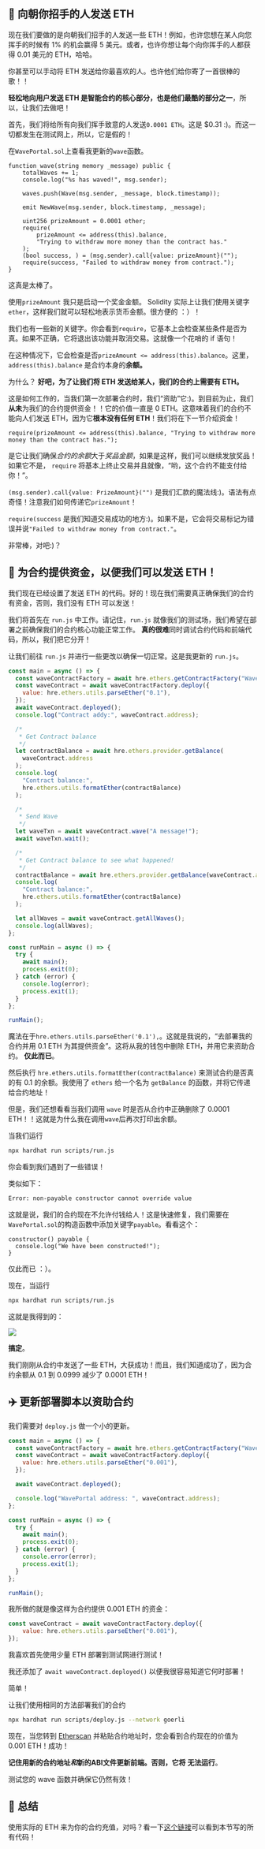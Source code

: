 💸 向朝你招手的人发送 ETH
----------------------------------------

现在我们要做的是向朝我们招手的人发送一些 ETH！例如，也许您想在某人向您挥手的时候有 1% 的机会赢得 5 美元。或者，也许你想让每个向你挥手的人都获得 0.01 美元的 ETH，哈哈。

你甚至可以手动将 ETH 发送给你最喜欢的人。也许他们给你寄了一首很棒的歌！！

**轻松地向用户发送 ETH 是智能合约的核心部分，也是他们最酷的部分之一**，所以，让我们去做吧！

首先，我们将给所有向我们挥手致意的人发送`0.0001 ETH`。这是 $0.31 :)。而这一切都发生在测试网上，所以，它是假的！

在`WavePortal.sol`上查看我更新的`wave`函数。

```solidity
function wave(string memory _message) public {
    totalWaves += 1;
    console.log("%s has waved!", msg.sender);

    waves.push(Wave(msg.sender, _message, block.timestamp));

    emit NewWave(msg.sender, block.timestamp, _message);

    uint256 prizeAmount = 0.0001 ether;
    require(
        prizeAmount <= address(this).balance,
        "Trying to withdraw more money than the contract has."
    );
    (bool success, ) = (msg.sender).call{value: prizeAmount}("");
    require(success, "Failed to withdraw money from contract.");
}
```

这真是太棒了。

使用`prizeAmount` 我只是启动一个奖金金额。 Solidity 实际上让我们使用关键字 `ether`，这样我们就可以轻松地表示货币金额。很方便的 ：）！

我们也有一些新的关键字。你会看到`require`，它基本上会检查某些条件是否为真。如果不正确，它将退出该功能并取消交易。这就像一个花哨的 if 语句！

在这种情况下，它会检查是否`prizeAmount <= address(this).balance`。这里，`address(this).balance` 是合约本身的**余额。**

为什么？ **好吧，为了让我们将 ETH 发送给某人，我们的合约上需要有 ETH。**

这是如何工作的，当我们第一次部署合约时，我们“资助”它:)。到目前为止，我们**从未**为我们的合约提供资金！！它的价值一直是 0 ETH。这意味着我们的合约不能向人们发送 ETH，因为它**根本没有任何 ETH**！我们将在下一节介绍资金！

```solidity
require(prizeAmount <= address(this).balance, "Trying to withdraw more money than the contract has.");
```

是它让我们确保*合约的余额*大于*奖品金额*，如果是这样，我们可以继续发放奖品！如果它不是， `require` 将基本上终止交易并且就像，“哟，这个合约不能支付给你！”。

`(msg.sender).call{value: PrizeAmount}("")` 是我们汇款的魔法线:)。语法有点奇怪！注意我们如何传递它`prizeAmount`！

`require(success` 是我们知道交易成功的地方:)。如果不是，它会将交易标记为错误并说`"Failed to withdraw money from contract."`。

非常棒，对吧:)？

🏦 为合约提供资金，以便我们可以发送 ETH！
-----------------------------------------------

我们现在已经设置了发送 ETH 的代码。好的！现在我们需要真正确保我们的合约有资金，否则，我们没有 ETH 可以发送！

我们将首先在 `run.js` 中工作。请记住，`run.js` 就像我们的测试场，我们希望在部署之前确保我们的合约核心功能正常工作。 **真的很难**同时调试合约代码和前端代码，所以，我们把它分开！

让我们前往 `run.js` 并进行一些更改以确保一切正常。这是我更新的 `run.js`。

```javascript
const main = async () => {
  const waveContractFactory = await hre.ethers.getContractFactory("WavePortal");
  const waveContract = await waveContractFactory.deploy({
    value: hre.ethers.utils.parseEther("0.1"),
  });
  await waveContract.deployed();
  console.log("Contract addy:", waveContract.address);

  /*
   * Get Contract balance
   */
  let contractBalance = await hre.ethers.provider.getBalance(
    waveContract.address
  );
  console.log(
    "Contract balance:",
    hre.ethers.utils.formatEther(contractBalance)
  );

  /*
   * Send Wave
   */
  let waveTxn = await waveContract.wave("A message!");
  await waveTxn.wait();

  /*
   * Get Contract balance to see what happened!
   */
  contractBalance = await hre.ethers.provider.getBalance(waveContract.address);
  console.log(
    "Contract balance:",
    hre.ethers.utils.formatEther(contractBalance)
  );

  let allWaves = await waveContract.getAllWaves();
  console.log(allWaves);
};

const runMain = async () => {
  try {
    await main();
    process.exit(0);
  } catch (error) {
    console.log(error);
    process.exit(1);
  }
};

runMain();
```

魔法在于`hre.ethers.utils.parseEther('0.1'),`。这就是我说的，“去部署我的合约并用 0.1 ETH 为其提供资金”。这将从我的钱包中删除 ETH，并用它来资助合约。 **仅此而已**。

然后执行 `hre.ethers.utils.formatEther(contractBalance)` 来测试合约是否真的有 0.1 的余额。我使用了 `ethers` 给一个名为 `getBalance` 的函数，并将它传递给合约地址！

但是，我们还想看看当我们调用 `wave` 时是否从合约中正确删除了 0.0001 ETH！！这就是为什么我在调用`wave`后再次打印出余额。

当我们运行

```bash
npx hardhat run scripts/run.js
```

你会看到我们遇到了一些错误！

类似如下：

```bash
Error: non-payable constructor cannot override value
```

这就是说，我们的合约现在不允许付钱给人！这是快速修复，我们需要在`WavePortal.sol`的构造函数中添加关键字`payable`。看看这个：

```solidity
constructor() payable {
  console.log("We have been constructed!");
}
```

仅此而已 ：）。

现在，当运行

```bash
npx hardhat run scripts/run.js
```

这就是我得到的：

![](https://i.imgur.com/8jZHL6b.png)

**搞定**。

我们刚刚从合约中发送了一些 ETH，大获成功！而且，我们知道成功了，因为合约余额从 0.1 到 0.0999 减少了 0.0001 ETH！

✈️ 更新部署脚本以资助合约
----------------------------------------

我们需要对 `deploy.js` 做一个小的更新。

```javascript
const main = async () => {
  const waveContractFactory = await hre.ethers.getContractFactory("WavePortal");
  const waveContract = await waveContractFactory.deploy({
    value: hre.ethers.utils.parseEther("0.001"),
  });

  await waveContract.deployed();

  console.log("WavePortal address: ", waveContract.address);
};

const runMain = async () => {
  try {
    await main();
    process.exit(0);
  } catch (error) {
    console.error(error);
    process.exit(1);
  }
};

runMain();
```

我所做的就是像这样为合约提供 0.001 ETH 的资金：

```javascript
const waveContract = await waveContractFactory.deploy({
    value: hre.ethers.utils.parseEther("0.001"),
});
```

我喜欢首先使用少量 ETH 部署到测试网进行测试！

我还添加了 `await waveContract.deployed()` 以便我很容易知道它何时部署！

简单！

让我们使用相同的方法部署我们的合约

```bash
npx hardhat run scripts/deploy.js --network goerli
```

现在，当您转到 [Etherscan](https://rinkeby.etherscan.io/) 并粘贴合约地址时，您会看到合约现在的价值为 0.001 ETH！成功！

**记住用新的合约地址*和*新的ABI文件更新前端。否则，它将** **无法运行**。

测试您的 wave 函数并确保它仍然有效！

🎁 总结
----------

使用实际的 ETH 来为你的合约充值，对吗？看一下[这个链接](https://gist.github.com/adilanchian/236fe9f3a56b73751060800cae3a780d)可以看到本节写的所有代码！